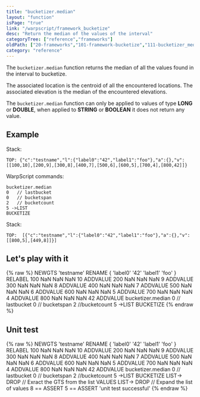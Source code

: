 ```yaml
---
title: "bucketizer.median"
layout: "function"
isPage: "true"
link: "/warpscript/framework_bucketize"
desc: "Return the median of the values of the interval"
categoryTree: ["reference","frameworks"]
oldPath: ["20-frameworks","101-framework-bucketize","111-bucketizer_median.html.md"]
category: "reference"
---
```



The `bucketizer.median` function returns the median of all the values found in the interval to bucketize. 

The associated location is the centroid of all the encountered locations. The associated elevation is the median of the encountered elevations.

The `bucketizer.median` function can only be applied to values of type **LONG** or **DOUBLE**, when applied to **STRING** or **BOOLEAN** it does not return any value.


## Example ##

Stack: 

    TOP: {"c":"testname","l":{"label0":"42","label1":"foo"},"a":{},"v":[[100,10],[200,9],[300,8],[400,7],[500,6],[600,5],[700,4],[800,42]]}

WarpScript commands:

    bucketizer.median
    0   // lastbucket    
    0   // bucketspan    
    2   // bucketcount
    5 ->LIST
    BUCKETIZE

Stack: 

    TOP:  [{"c":"testname","l":{"label0":"42","label1":"foo"},"a":{},"v":[[800,5],[449,8]]}]


## Let's play with it ##

{% raw %}
<warp10-warpscript-widget>NEWGTS 
'testname'
RENAME
{ 'label0' '42' 'label1' 'foo' }
RELABEL
100  NaN NaN NaN 10 ADDVALUE
200  NaN NaN NaN  9 ADDVALUE
300  NaN NaN NaN  8 ADDVALUE
400  NaN NaN NaN  7 ADDVALUE
500  NaN NaN NaN  6 ADDVALUE
600  NaN NaN NaN  5 ADDVALUE
700  NaN NaN NaN  4 ADDVALUE
800  NaN NaN NaN 42 ADDVALUE
bucketizer.median
0   // lastbucket
0   // bucketspan
2   //bucketcount
5 ->LIST
BUCKETIZE
</warp10-warpscript-widget>
{% endraw %}    


## Unit test ##

{% raw %}
<warp10-warpscript-widget>NEWGTS 
'testname'
RENAME
{ 'label0' '42' 'label1' 'foo' }
RELABEL
100  NaN NaN NaN 10 ADDVALUE
200  NaN NaN NaN  9 ADDVALUE
300  NaN NaN NaN  8 ADDVALUE
400  NaN NaN NaN  7 ADDVALUE
500  NaN NaN NaN  6 ADDVALUE
600  NaN NaN NaN  5 ADDVALUE
700  NaN NaN NaN  4 ADDVALUE
800  NaN NaN NaN 42 ADDVALUE
bucketizer.median
0   // lastbucket
0   // bucketspan
2   //bucketcount
5 ->LIST
BUCKETIZE
LIST-> DROP           // Exract the GTS from the list
VALUES LIST-> DROP    // Expand the list of values
8 == ASSERT  5 == ASSERT
'unit test successful'
</warp10-warpscript-widget>
{% endraw %}     
